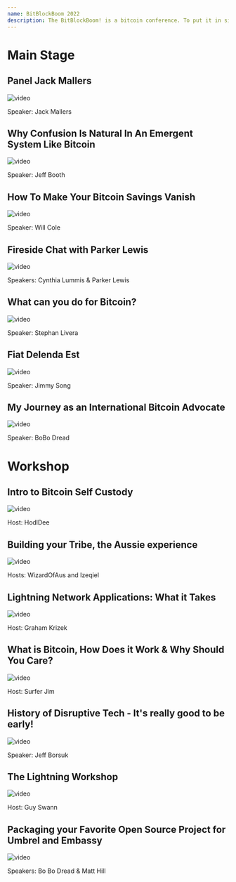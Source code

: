 ```yaml
--- 
name: BitBlockBoom 2022
description: The BitBlockBoom! is a bitcoin conference. To put it in simple terms this conference is only for people who are interested in Bitcoin. Attendees range from people highly known and heavily involved in Bitcoin, to people who are just trying to learn what bitcoin is all about. You will not find anyone shilling shitcoins or NFTs. This is a True Bitcoin Conference. BitBlockBoom has created a wonderful atmosphere to meet and discuss bitcoin with the speakers and other bitcoiners. 
---
```


# Main Stage

## Panel Jack Mallers

![video](https://youtu.be/MP_mGxkxr3E)

Speaker: Jack Mallers

## Why Confusion Is Natural In An Emergent System Like Bitcoin 

![video](https://youtu.be/z7y4ZhJbRnE)

Speaker: Jeff Booth

## How To Make Your Bitcoin Savings Vanish

![video](https://youtu.be/O3ukpaGXGsU)

Speaker: Will Cole

## Fireside Chat with Parker Lewis

![video](https://youtu.be/N3a6b34Vu5M)

Speakers: Cynthia Lummis & Parker Lewis

## What can you do for Bitcoin?

![video](https://youtu.be/d51AmrirnKg)

Speaker: Stephan Livera

## Fiat Delenda Est

![video](https://youtu.be/HrPK9Kc8WWU)

Speaker: Jimmy Song

## My Journey as an International Bitcoin Advocate

![video](https://youtu.be/NC4H01MzpL4)

Speaker: BoBo Dread


# Workshop

## Intro to Bitcoin Self Custody 

![video](https://youtu.be/Hf74fd9HEuk)

Host: HodlDee

## Building your Tribe, the Aussie experience 

![video](https://youtu.be/XmE0Ls-XHfs)

Hosts: WizardOfAus and Izeqiel

## Lightning Network Applications: What it Takes

![video](https://youtu.be/JRQtvcgwb9w)

Host: Graham Krizek

## What is Bitcoin, How Does it Work & Why Should You Care?

![video](https://youtu.be/z0h66BB368A)

Host: Surfer Jim

## History of Disruptive Tech - It's really good to be early!

![video](https://youtu.be/TLZD-i97PBo)

Speaker: Jeff Borsuk

## The Lightning Workshop 

![video](https://youtu.be/8S3gbJybpg4)

Host: Guy Swann

## Packaging your Favorite Open Source Project for Umbrel and Embassy

![video](https://youtu.be/1Ix9Yoy-sJY)

Speakers: Bo Bo Dread & Matt Hill
